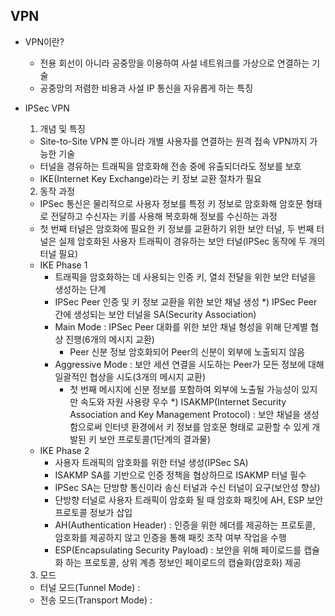 ## VPN
* VPN이란?
   - 전용 회선이 아니라 공중망을 이용하여 사설 네트워크를 가상으로 연결하는 기술
   - 공중망의 저렴한 비용과 사설 IP 통신을 자유롭게 하는 특징

* IPSec VPN
   1) 개념 및 특징
   - Site-to-Site VPN 뿐 아니라 개별 사용자를 연결하는 원격 접속 VPN까지 가능한 기술
   - 터널을 경유하는 트래픽을 암호화해 전송 중에 유출되더라도 정보를 보호
   - IKE(Internet Key Exchange)라는 키 정보 교환 절차가 필요 
   2) 동작 과정
   - IPSec 통신은 물리적으로 사용자 정보를 특정 키 정보로 암호화해 암호문 형태로 전달하고 수신자는 키를 사용해 복호화해 정보를 수신하는 과정
   - 첫 번째 터널은 암호화에 필요한 키 정보를 교환하기 위한 보안 터널, 두 번째 터널은 실제 암호화된 사용자 트래픽이 경유하는 보안 터널(IPSec 동작에 두 개의 터널 필요)
   - IKE Phase 1
     - 트래픽을 암호화하는 데 사용되는 인증 키, 열쇠 전달을 위한 보안 터널을 생성하는 단계
     - IPSec Peer 인증 및 키 정보 교환을 위한 보안 채널 생성
     *) IPSec Peer 간에 생성되는 보안 터널을 SA(Security Association)
     - Main Mode : IPSec Peer 대화를 위한 보안 채널 형성을 위해 단계별 협상 진행(6개의 메시지 교환)
        - Peer 신분 정보 암호화되어 Peer의 신분이 외부에 노출되지 않음
     - Aggressive Mode : 보안 세션 연결을 시도하는 Peer가 모든 정보에 대해 일괄적인 협상을 시도(3개의 메시지 교환)
        - 첫 번째 메시지에 신분 정보를 포함하여 외부에 노출될 가능성이 있지만 속도와 자원 사용량 우수
      *) ISAKMP(Internet Security Association and Key Management Protocol) : 보안 채널을 생성함으로써 인터넷 환경에서 키 정보를 암호문 형태로 교환할 수 있게 개발된 키 보안 프로토콜(1단계의 결과물)
   - IKE Phase 2 
      - 사용자 트래픽의 암호화를 위한 터널 생성(IPSec SA)
      -  ISAKMP SA를 기반으로 인증 정책을 협상하므로 ISAKMP 터널 필수
      - IPSec SA는 단방향 통신이라 송신 터널과 수신 터널이 요구(보안성 향상)
      - 단방향 터널로 사용자 트래픽이 암호화 될 때 암호화 패킷에 AH, ESP 보안 프로토콜 정보가 삽입
      - AH(Authentication Header) : 인증을 위한 헤더를 제공하는 프로토콜, 암호화를 제공하지 않고 인증을 통해 패킷 조작 여부 작업을 수행
      - ESP(Encapsulating Security Payload) : 보안을 위해 페이로드를 캡슐화 하는 프로토콜, 상위 계층 정보인 페이로드의 캡슐화(암호화) 제공
   3) 모드
    - 터널 모드(Tunnel Mode) : 
    - 전송 모드(Transport Mode) : 
